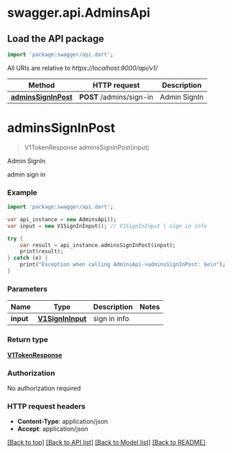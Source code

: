 # swagger.api.AdminsApi

## Load the API package
```dart
import 'package:swagger/api.dart';
```

All URIs are relative to *https://localhost:9000/api/v1/*

Method | HTTP request | Description
------------- | ------------- | -------------
[**adminsSignInPost**](AdminsApi.md#adminsSignInPost) | **POST** /admins/sign-in | Admin SignIn


# **adminsSignInPost**
> V1TokenResponse adminsSignInPost(input)

Admin SignIn

admin sign in

### Example 
```dart
import 'package:swagger/api.dart';

var api_instance = new AdminsApi();
var input = new V1SignInInput(); // V1SignInInput | sign in info

try { 
    var result = api_instance.adminsSignInPost(input);
    print(result);
} catch (e) {
    print("Exception when calling AdminsApi->adminsSignInPost: $e\n");
}
```

### Parameters

Name | Type | Description  | Notes
------------- | ------------- | ------------- | -------------
 **input** | [**V1SignInInput**](V1SignInInput.md)| sign in info | 

### Return type

[**V1TokenResponse**](V1TokenResponse.md)

### Authorization

No authorization required

### HTTP request headers

 - **Content-Type**: application/json
 - **Accept**: application/json

[[Back to top]](#) [[Back to API list]](../README.md#documentation-for-api-endpoints) [[Back to Model list]](../README.md#documentation-for-models) [[Back to README]](../README.md)

